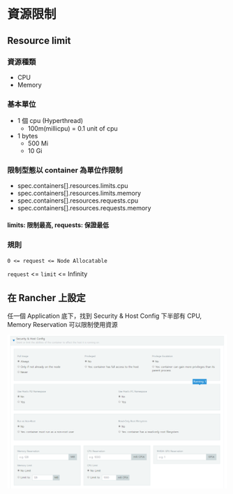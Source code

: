 # 資源限制

## Resource limit

### 資源種類

* CPU
* Memory 

### 基本單位

* 1 個 cpu \(Hyperthread\)
  * 100m\(millicpu\) = 0.1 unit of cpu
* 1 bytes 
  * 500 Mi 
  * 10 Gi

### 限制型態以 container 為單位作限制

* spec.containers\[\].resources.limits.cpu
* spec.containers\[\].resources.limits.memory
* spec.containers\[\].resources.requests.cpu
* spec.containers\[\].resources.requests.memory

#### limits: 限制最高, requests: 保證最低

### 規則

`0 <= request <= Node Allocatable`

 `request` &lt;= `limit` &lt;= Infinity

## 在 Rancher 上設定

任一個 Application 底下，找到 Security & Host Config 下半部有 CPU, Memory Reservation 可以限制使用資源

![](.gitbook/assets/image%20%286%29.png)

